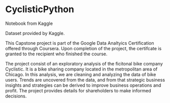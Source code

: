 # CyclisticPython
Notebook from Kaggle


Dataset provided by Kaggle.

This  Capstone project is part of the Google Data Analtyics Certification offered through Coursera.  Upon completion of the project,  the certifcate is granted to the recipient who finished the course.  

The project consist of an exploratory analysis of the ficitonal bike company Cyclistic.  It is a bike sharing company located in the metropolitan area of Chicago.   In this analysis,  we are cleaning and analyzing the data of bike users.  Trends are uncovered from the data, and from that strategic business insights and strategies can be derived to improve business operations and profit.  The project provides details for shareholders to make informed decisions.

